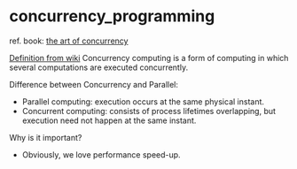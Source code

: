 # concurrency_programming

ref. book: [the art of concurrency](https://dl.acm.org/doi/10.5555/1608962)

[Definition from wiki](https://en.wikipedia.org/wiki/Concurrent_computing)
Concurrency computing is a form of computing in which several computations are executed concurrently.

Difference between Concurrency and Parallel:
- Parallel computing: execution occurs at the same physical instant.
- Concurrent computing: consists of process lifetimes overlapping, but execution need not happen at the same instant.

Why is it important?
- Obviously, we love performance speed-up.
